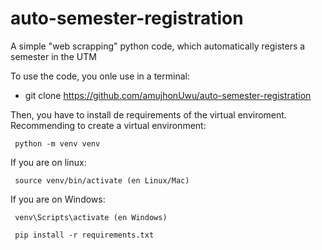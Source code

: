 # auto-semester-registration
A simple "web scrapping" python code, which automatically registers a semester in the UTM

To use the code, you onle use in a terminal:

- git clone https://github.com/amujhonUwu/auto-semester-registration

Then, you have to install de requirements of the virtual enviroment.
Recommending to create a virtual environment:

```
 python -m venv venv
```
If you are on linux:
```
 source venv/bin/activate (en Linux/Mac)
```
If you are on Windows:
```
 venv\Scripts\activate (en Windows)
```
```
 pip install -r requirements.txt
```
